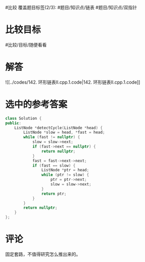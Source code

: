 #比较
覆盖题目标签(2/3): #题目/知识点/链表 #题目/知识点/双指针

# 比较目标

#比较/目标/随便看看 

# 解答

![[../codes/142. 环形链表II.cpp.1.code|142. 环形链表II.cpp.1.code]]

# 选中的参考答案

```C++
class Solution {
public:
    ListNode *detectCycle(ListNode *head) {
        ListNode *slow = head, *fast = head;
        while (fast != nullptr) {
            slow = slow->next;
            if (fast->next == nullptr) {
                return nullptr;
            }
            fast = fast->next->next;
            if (fast == slow) {
                ListNode *ptr = head;
                while (ptr != slow) {
                    ptr = ptr->next;
                    slow = slow->next;
                }
                return ptr;
            }
        }
        return nullptr;
    }
};
```

# 评论

固定套路，不值得研究怎么推出来的。